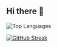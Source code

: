 ## Hi there 👋

 <img src="https://github-readme-stats.vercel.app/api/top-langs?username=amangupta812&show_icons=true&locale=en&layout=compact" alt="Top Languages" />
 
[![GitHub Streak](https://github-readme-streak-stats.herokuapp.com?user=amangupta812&theme=dark&hide_border=true)](https://git.io/streak-stats)



<!--
**amangupta812/amangupta812** is a ✨ _special_ ✨ repository because its `README.md` (this file) appears on your GitHub profile.

Here are some ideas to get you started:

- 🔭 I’m currently working on ...
- 🌱 I’m currently learning ...
- 👯 I’m looking to collaborate on ...
- 🤔 I’m looking for help with ...
- 💬 Ask me about ...
- 📫 How to reach me: ...
- 😄 Pronouns: ...
- ⚡ Fun fact: ...
-->
